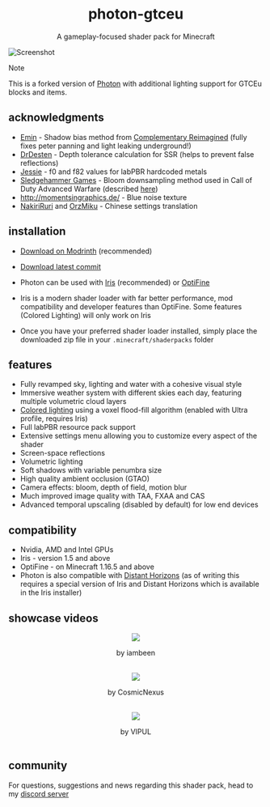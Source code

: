 
<br><br>

<h1 align = "center">photon-gtceu</h1>

<p align = "center">A gameplay-focused shader pack for Minecraft</p>

![Screenshot](docs/images/a.png)

> [!NOTE]
> This is a forked version of [Photon](https://github.com/sixthsurge/photon) with additional lighting support for GTCEu blocks and items.

## acknowledgments

* [Emin](https://github.com/EminGT) - Shadow bias method from [Complementary Reimagined](https://www.complementary.dev/shaders/) (fully fixes peter panning and light leaking underground!)
* [DrDesten](https://github.com/DrDesten) - Depth tolerance calculation for SSR (helps to prevent false reflections)
* [Jessie](https://github.com/Jessie-LC) - f0 and f82 values for labPBR hardcoded metals
* [Sledgehammer Games](https://www.sledgehammergames.com/) - Bloom downsampling method used in Call of Duty Advanced Warfare (described [here](http://www.iryoku.com/next-generation-post-processing-in-call-of-duty-advanced-warfare))
* http://momentsingraphics.de/ - Blue noise texture
* [NakiriRuri](https://github.com/NakiriRuri) and [OrzMiku](https://github.com/Orzmiku) - Chinese settings translation 

## installation

* [Download on Modrinth](https://modrinth.com/shader/photon-shader/versions) (recommended)
* [Download latest commit](https://github.com/sixthsurge/photon/archive/refs/heads/main.zip)

* Photon can be used with [Iris](https://irisshaders.dev/download) (recommended) or [OptiFine](https://optifine.net/home)
* Iris is a modern shader loader with far better performance, mod compatibility and developer features than OptiFine. Some features (Colored Lighting) will only work on Iris
* Once you have your preferred shader loader installed, simply place the downloaded zip file in your `.minecraft/shaderpacks` folder

## features
* Fully revamped sky, lighting and water with a cohesive visual style
* Immersive weather system with different skies each day, featuring multiple volumetric cloud layers
* [Colored lighting](https://cdn.discordapp.com/attachments/736930818835873813/1123586429902135338/2023-06-28_13.02.33.png?ex=65f197e8&is=65df22e8&hm=c7871d2d3a5af5f6c84d98ad9997e4f4e1cfff40d3d9539b03e471abf48f677c&) using a voxel flood-fill algorithm (enabled with Ultra profile, requires Iris)
* Full labPBR resource pack support
* Extensive settings menu allowing you to customize every aspect of the shader
* Screen-space reflections
* Volumetric lighting
* Soft shadows with variable penumbra size
* High quality ambient occlusion (GTAO)
* Camera effects: bloom, depth of field, motion blur
* Much improved image quality with TAA, FXAA and CAS
* Advanced temporal upscaling (disabled by default) for low end devices

## compatibility
* Nvidia, AMD and Intel GPUs
* Iris - version 1.5 and above
* OptiFine - on Minecraft 1.16.5 and above
* Photon is also compatible with [Distant Horizons](https://www.curseforge.com/minecraft/mc-mods/distant-horizons) (as of writing this requires a special version of Iris and Distant Horizons which is available in the Iris installer)

## showcase videos

<div align = "center">
	<a href="http://www.youtube.com/watch?feature=player_embedded&v=vxE_CVeU8Rs" target="_blank"><img src="http://img.youtube.com/vi/vxE_CVeU8Rs/0.jpg" border="0"/></a>
	<p> by iambeen
	<br><br>
</div>

<div align = "center">
	<a href="http://www.youtube.com/watch?feature=player_embedded&v=gMLFZMBK-ZQ" target="_blank"><img src="http://img.youtube.com/vi/gMLFZMBK-ZQ/0.jpg" border="0"/></a>
	<p> by CosmicNexus
	<br><br>
</div>

<div align = "center">
	<a href="http://www.youtube.com/watch?feature=player_embedded&v=_aSmM7jg9Nw" target="_blank"><img src="http://img.youtube.com/vi/_aSmM7jg9Nw/0.jpg" border="0"/></a>
	<p> by VIPUL
	<br><br>
</div>

## community

For questions, suggestions and news regarding this shader pack, head to my [discord server](https://discord.gg/ngEW66HScd)

